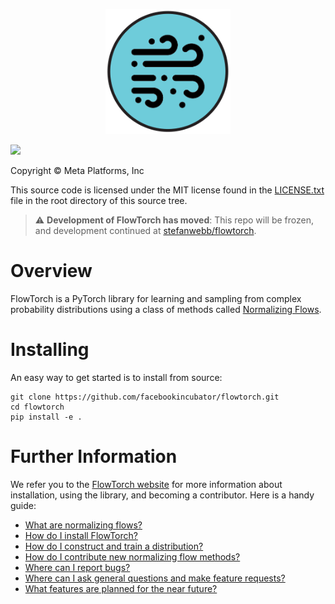 <p align="center"><img src="https://github.com/facebookincubator/flowtorch/raw/main/website/static/img/logo.svg" width="200rem" /></p>

[![](https://github.com/facebookincubator/flowtorch/workflows/Python%20package/badge.svg)](https://github.com/facebookincubator/flowtorch/actions?query=workflow%3A%22Python+package%22)

Copyright © Meta Platforms, Inc

This source code is licensed under the MIT license found in the
[LICENSE.txt](https://github.com/facebookincubator/flowtorch/blob/main/LICENSE.txt) file in the root directory of this source tree.

> :warning: **Development of FlowTorch has moved**: This repo will be frozen, and development continued at [stefanwebb/flowtorch](https://github.com/stefanwebb/flowtorch).

# Overview

FlowTorch is a PyTorch library for learning and sampling from complex probability distributions using a class of methods called [Normalizing Flows](https://arxiv.org/abs/1908.09257).

# Installing

An easy way to get started is to install from source:

    git clone https://github.com/facebookincubator/flowtorch.git
    cd flowtorch
    pip install -e .

# Further Information

We refer you to the [FlowTorch website](https://flowtorch.ai) for more information about installation, using the library, and becoming a contributor. Here is a handy guide:

* [What are normalizing flows?](https://flowtorch.ai/users)
* [How do I install FlowTorch?](https://flowtorch.ai/users/installation)
* [How do I construct and train a distribution?](https://flowtorch.ai/users/start)
* [How do I contribute new normalizing flow methods?](https://flowtorch.ai/dev)
* [Where can I report bugs?](https://github.com/facebookincubator/flowtorch/issues)
* [Where can I ask general questions and make feature requests?](https://github.com/facebookincubator/flowtorch/discussions)
* [What features are planned for the near future?](https://github.com/facebookincubator/flowtorch/projects)
